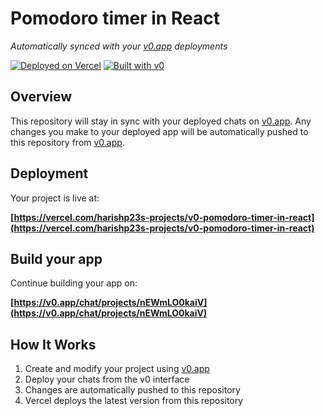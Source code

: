 # Pomodoro timer in React

*Automatically synced with your [v0.app](https://v0.app) deployments*

[![Deployed on Vercel](https://img.shields.io/badge/Deployed%20on-Vercel-black?style=for-the-badge&logo=vercel)](https://vercel.com/harishp23s-projects/v0-pomodoro-timer-in-react)
[![Built with v0](https://img.shields.io/badge/Built%20with-v0.app-black?style=for-the-badge)](https://v0.app/chat/projects/nEWmLO0kaiV)

## Overview

This repository will stay in sync with your deployed chats on [v0.app](https://v0.app).
Any changes you make to your deployed app will be automatically pushed to this repository from [v0.app](https://v0.app).

## Deployment

Your project is live at:

**[https://vercel.com/harishp23s-projects/v0-pomodoro-timer-in-react](https://vercel.com/harishp23s-projects/v0-pomodoro-timer-in-react)**

## Build your app

Continue building your app on:

**[https://v0.app/chat/projects/nEWmLO0kaiV](https://v0.app/chat/projects/nEWmLO0kaiV)**

## How It Works

1. Create and modify your project using [v0.app](https://v0.app)
2. Deploy your chats from the v0 interface
3. Changes are automatically pushed to this repository
4. Vercel deploys the latest version from this repository